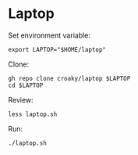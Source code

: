 # Laptop

Set environment variable:

```
export LAPTOP="$HOME/laptop"
```

Clone:

```
gh repo clone croaky/laptop $LAPTOP
cd $LAPTOP
```

Review:

```
less laptop.sh
```

Run:

```
./laptop.sh
```
